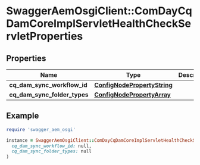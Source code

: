 # SwaggerAemOsgiClient::ComDayCqDamCoreImplServletHealthCheckServletProperties

## Properties

| Name | Type | Description | Notes |
| ---- | ---- | ----------- | ----- |
| **cq_dam_sync_workflow_id** | [**ConfigNodePropertyString**](ConfigNodePropertyString.md) |  | [optional] |
| **cq_dam_sync_folder_types** | [**ConfigNodePropertyArray**](ConfigNodePropertyArray.md) |  | [optional] |

## Example

```ruby
require 'swagger_aem_osgi'

instance = SwaggerAemOsgiClient::ComDayCqDamCoreImplServletHealthCheckServletProperties.new(
  cq_dam_sync_workflow_id: null,
  cq_dam_sync_folder_types: null
)
```

